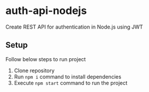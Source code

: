 # auth-api-nodejs
Create REST API for authentication in Node.js using JWT


## Setup
Follow below steps to run project

1. Clone repository
2. Run `npm i` command to install dependencies
3. Execute `npm start` command to run the project


